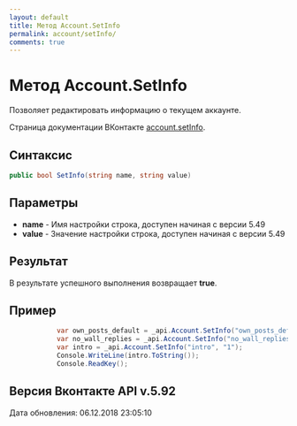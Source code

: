 ```yaml
---
layout: default
title: Метод Account.SetInfo
permalink: account/setInfo/
comments: true
---
```

# Метод Account.SetInfo
Позволяет редактировать информацию о текущем аккаунте.

Страница документации ВКонтакте [account.setInfo](https://vk.com/dev/account.setInfo).

## Синтаксис
``` csharp
public bool SetInfo(string name, string value)
```

## Параметры
+ **name** - Имя настройки строка, доступен начиная с версии 5.49
+ **value** - Значение настройки строка, доступен начиная с версии 5.49

## Результат
В результате успешного выполнения возвращает **true**.

## Пример
``` csharp
            var own_posts_default = _api.Account.SetInfo("own_posts_default", "1");
            var no_wall_replies = _api.Account.SetInfo("no_wall_replies", "1");
            var intro = _api.Account.SetInfo("intro", "1");
            Console.WriteLine(intro.ToString());
            Console.ReadKey();
```

## Версия Вконтакте API v.5.92
Дата обновления: 06.12.2018 23:05:10
